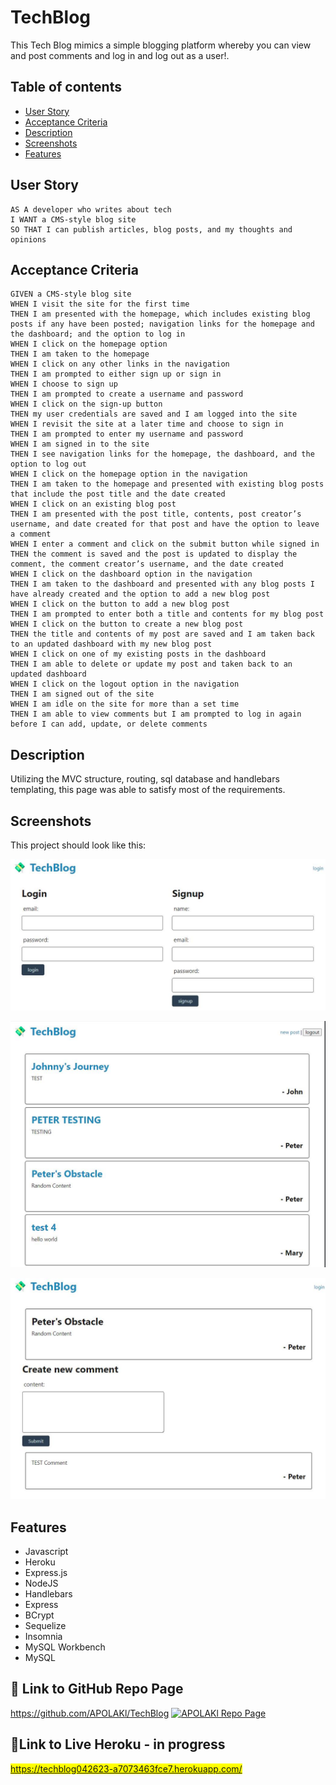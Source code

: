 # TechBlog
This Tech Blog mimics a simple blogging platform whereby you can view and post comments and log in and log out as a user!.


## Table of contents
* [User Story](#user-story)
* [Acceptance Criteria](#acceptance-criteria)
* [Description](#description)
* [Screenshots](#screenshots)
* [Features](#features)


## User Story

```
AS A developer who writes about tech
I WANT a CMS-style blog site
SO THAT I can publish articles, blog posts, and my thoughts and opinions
```


## Acceptance Criteria

```
GIVEN a CMS-style blog site
WHEN I visit the site for the first time
THEN I am presented with the homepage, which includes existing blog posts if any have been posted; navigation links for the homepage and the dashboard; and the option to log in
WHEN I click on the homepage option
THEN I am taken to the homepage
WHEN I click on any other links in the navigation
THEN I am prompted to either sign up or sign in
WHEN I choose to sign up
THEN I am prompted to create a username and password
WHEN I click on the sign-up button
THEN my user credentials are saved and I am logged into the site
WHEN I revisit the site at a later time and choose to sign in
THEN I am prompted to enter my username and password
WHEN I am signed in to the site
THEN I see navigation links for the homepage, the dashboard, and the option to log out
WHEN I click on the homepage option in the navigation
THEN I am taken to the homepage and presented with existing blog posts that include the post title and the date created
WHEN I click on an existing blog post
THEN I am presented with the post title, contents, post creator’s username, and date created for that post and have the option to leave a comment
WHEN I enter a comment and click on the submit button while signed in
THEN the comment is saved and the post is updated to display the comment, the comment creator’s username, and the date created
WHEN I click on the dashboard option in the navigation
THEN I am taken to the dashboard and presented with any blog posts I have already created and the option to add a new blog post
WHEN I click on the button to add a new blog post
THEN I am prompted to enter both a title and contents for my blog post
WHEN I click on the button to create a new blog post
THEN the title and contents of my post are saved and I am taken back to an updated dashboard with my new blog post
WHEN I click on one of my existing posts in the dashboard
THEN I am able to delete or update my post and taken back to an updated dashboard
WHEN I click on the logout option in the navigation
THEN I am signed out of the site
WHEN I am idle on the site for more than a set time
THEN I am able to view comments but I am prompted to log in again before I can add, update, or delete comments
```


## Description

Utilizing the MVC structure, routing, sql database and handlebars templating, this page was able to satisfy most of the requirements.


## Screenshots

This project should look like this:

![LogIn and SignUp Screenshot](./Assets/TechBlog%20LogInSS.jpg)

![LoggedIn page Screenshot](./Assets/TechBlog%20LoggedInSS.jpg)

![Comment page Screenshot](./Assets/TechBlog%20CommentSS.jpg)


## Features
* Javascript
* Heroku
* Express.js
* NodeJS
* Handlebars
* Express
* BCrypt
* Sequelize
* Insomnia
* MySQL Workbench
* MySQL


## 🔗 Link to GitHub Repo Page
https://github.com/APOLAKl/TechBlog   [![APOLAKl Repo Page](https://img.shields.io/github/stars/APOLAKl/TechBlog?style=social)](https://github.com/APOLAKl/TechBlog)


## 🔗Link to Live Heroku - in progress

<mark>https://techblog042623-a7073463fce7.herokuapp.com/</mark>